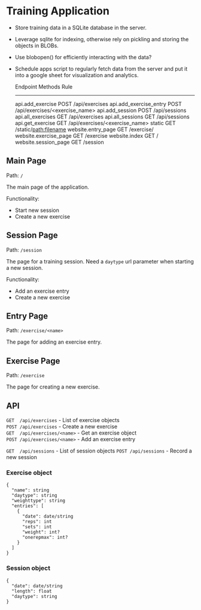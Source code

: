 Training Application
====================

* Store training data in a SQLite database in the server.

* Leverage sqlite for indexing, otherwise rely on pickling
  and storing the objects in BLOBs.

* Use blobopen() for efficiently interacting with the data?

* Schedule apps script to regularly fetch data from the
  server and put it into a google sheet for visualization
  and analytics.


    Endpoint                Methods  Rule
    ----------------------  -------  ------------------------------
    api.add_exercise        POST     /api/exercises
    api.add_exercise_entry  POST     /api/exercises/<exercise_name>
    api.add_session         POST     /api/sessions
    api.all_exercises       GET      /api/exercises
    api.all_sessions        GET      /api/sessions
    api.get_exercise        GET      /api/exercises/<exercise_name>
    static                  GET      /static/<path:filename>
    website.entry_page      GET      /exercise/<name>
    website.exercise_page   GET      /exercise
    website.index           GET      /
    website.session_page    GET      /session



Main Page
---------

Path: `/`

The main page of the application.

Functionality:

- Start new session
- Create a new exercise



Session Page
------------

Path: `/session`

The page for a training session. Need a `daytype` url
parameter when starting a new session.

Functionality:

- Add an exercise entry
- Create a new exercise



Entry Page
----------

Path: `/exercise/<name>`

The page for adding an exercise entry.



Exercise Page
-------------

Path: `/exercise`

The page for creating a new exercise.



API
---

`GET  /api/exercises` - List of exercise objects  
`POST /api/exercises` - Create a new exercise  
`GET  /api/exercises/<name>` - Get an exercise object  
`POST /api/exercises/<name>` - Add an exercise entry  

`GET  /api/sessions` - List of session objects
`POST /api/sessions` - Record a new session


### Exercise object

```
{
  "name": string
  "daytype": string
  "weighttype": string
  "entries": [
    {
      "date": date/string
      "reps": int
      "sets": int
      "weight": int?
      "onerepmax": int?
    }
  ]
}
```


### Session object

```
{
  "date": date/string
  "length": float
  "daytype": string
}
```
